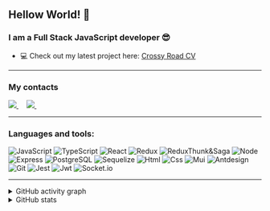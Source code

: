 ## Hellow World! 🤗
### I am a Full Stack JavaScript developer 😎

- 💻 Check out my latest project here: <a href="https://iskan-dar.github.io/crossy-road-threejs-reactjs/" target="_blank">Crossy Road CV</a>

---
### My contacts
<p align="left">
    <a target="_blank" href="mailto:iskandar.umarov@hotmail.com">
        <img src="https://img.shields.io/badge/hotmail-blue?logo=gmail&logoColor=white&style=for-the-badge"/>
    </a>&nbsp;&nbsp;&nbsp;
    <a target="_blank" href="https://t.me/iskandaru">
        <img src="https://img.shields.io/badge/Telegram-white?logo=telegram&logoColor=white&style=for-the-badge"/>
    </a>&nbsp;&nbsp;&nbsp;
</p>

---
### Languages and tools:
<div align="left">

  ![JavaScript](https://img.shields.io/badge/JavaScript-20232A?style=for-the-badge&logo=javascript)
  ![TypeScript](https://img.shields.io/badge/TypeScript-20232A?style=for-the-badge&logo=typescript)
  ![React](https://img.shields.io/badge/React-20232A?style=for-the-badge&logo=react)
  ![Redux](https://img.shields.io/badge/Redux-20232A?style=for-the-badge&logo=redux&logoColor=7749BD)
  ![ReduxThunk&Saga](https://img.shields.io/badge/redux%20thunk%20&%20saga-20232A?logo=reduxsaga&logoColor=green&style=for-the-badge)
  ![Node](https://img.shields.io/badge/node-20232A?style=for-the-badge&logo=node.js)
  ![Express](https://img.shields.io/badge/express-20232A?style=for-the-badge&logo=express)
  ![PostgreSQL](https://img.shields.io/badge/postgresql-20232A?style=for-the-badge&logo=postgresql)
  ![Sequelize](https://img.shields.io/badge/Sequelize-20232A?style=for-the-badge&logo=Sequelize)
  ![Html](https://img.shields.io/badge/HTML5-20232A?style=for-the-badge&logo=html5)
  ![Css](https://img.shields.io/badge/CSS3-20232A?style=for-the-badge&logo=css3&logoColor=369AD6)
  ![Mui](https://img.shields.io/badge/Materialui-20232A?style=for-the-badge&logo=mui&logoColor=369AD6)
  ![Antdesign](https://img.shields.io/badge/ant%20design-20232A?style=for-the-badge&logo=antdesign)
  ![Git](https://img.shields.io/badge/git-20232A?style=for-the-badge&logo=git)
  ![Jest](https://img.shields.io/badge/jest-20232A?style=for-the-badge&logo=jest&logoColor=99424F)
  ![Jwt](https://img.shields.io/badge/JWT-20232A?style=for-the-badge&logo=jsonwebtokens)
  ![Socket.io](https://img.shields.io/badge/socket.io-20232A?style=for-the-badge&logo=socket.io)

</div>

---

<details>
  <summary>GitHub activity graph</summary>
  <div align="center">

   ![iskan-dar's GitHub activity graph](https://activity-graph.herokuapp.com/graph?username=iskan-dar&hide_border=true&theme=redical)

  </div>

</details>

<details>
  <summary>GitHub stats</summary>
  <div align="center">

   ![iskan-dar's github stats](https://github-readme-stats.vercel.app/api?username=iskan-dar&show_icons=true&theme=radical&include_all_commits=true)

  </div>
</details>
